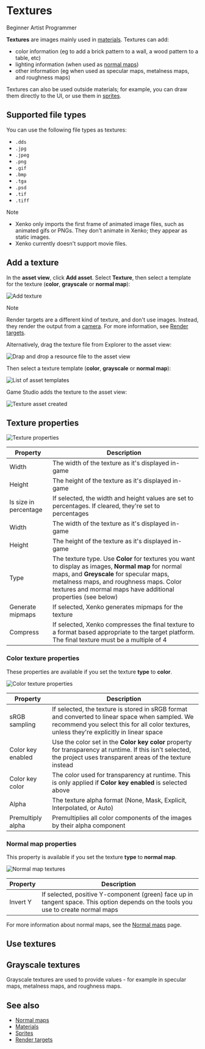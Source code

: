 # Textures

<span class="label label-doc-level">Beginner</span>
<span class="label label-doc-audience">Artist</span>
<span class="label label-doc-audience">Programmer</span>

**Textures** are images mainly used in [materials](materials.md). Textures can add:

* color information (eg to add a brick pattern to a wall, a wood pattern to a table, etc)
* lighting information (when used as [normal maps](normal-maps.md))
* other information (eg when used as specular maps, metalness maps, and roughness maps)

Textures can also be used outside materials; for example, you can draw them directly to the UI, or use them in [sprites](../../sprites/index.md).

## Supported file types

You can use the following file types as textures:

* `.dds` 
* `.jpg` 
* `.jpeg`
* `.png`
* `.gif` 
* `.bmp` 
* `.tga` 
* `.psd` 
* `.tif`
* `.tiff`

> [!Note]
> * Xenko only imports the first frame of animated image files, such as animated gifs or PNGs. They don't animate in Xenko; they appear as static images.
> * Xenko currently doesn't support movie files.

## Add a texture

In the **asset view**, click **Add asset**. Select **Texture**, then select a template for the texture (**color**, **grayscale** or **normal map**):

![Add texture](media/add-texture.png)

> [!Note]
> Render targets are a different kind of texture, and don't use images. Instead, they render the output from a [camera](../cameras.md). For more information, see [Render targets](../graphics-compositor/render-targets.md).

Alternatively, drag the texture file from Explorer to the asset view:

![Drap and drop a resource file to the asset view](../../get-started/media/create-assets-drop-resource.png)

Then select a texture template (**color**, **grayscale** or **normal map**):
   
![List of asset templates](media/create-assets-drag-drop-select-asset-template.png)

Game Studio adds the texture to the asset view:

![Texture asset created](../../get-started/media/create-assets-drag-drop-asset-created.png)

## Texture properties

![Texture properties](media/texture-properties.png)

| Property         | Description
|------------------|---------
| Width            | The width of the texture as it's displayed in-game
| Height           | The height of the texture as it's displayed in-game
| Is size in percentage    | If selected, the width and height values are set to percentages. If cleared, they're set to percentages
| Width            | The width of the texture as it's displayed in-game
| Height           | The height of the texture as it's displayed in-game
| Type             | The texture type. Use **Color** for textures you want to display as images, **Normal map** for normal maps, and **Greyscale** for specular maps, metalness maps, and roughness maps. Color textures and mormal maps have additional properties (see below)
| Generate mipmaps | If selected, Xenko generates mipmaps for the texture
| Compress         | If selected, Xenko compresses the final texture to a format based appropriate to the target platform. The final texture must be a multiple of 4

### Color texture properties

These properties are available if you set the texture **type** to **color**.

![Color texture properties](media/color-texture-properties.png)

| Property | Description
|----------|---------
| sRGB sampling | If selected, the texture is stored in sRGB format and converted to linear space when sampled. We recommend you select this for all color textures, unless they're explicitly in linear space 
| Color key enabled | Use the color set in the **Color key color** property for transparency at runtime. If this isn't selected, the project uses transparent areas of the texture instead
| Color key color | The color used for transparency at runtime. This is only applied if **Color key enabled** is selected above
| Alpha | The texture alpha format (None, Mask, Explicit, Interpolated, or Auto)
| Premultiply alpha |  Premultiplies all color components of the images by their alpha component

### Normal map properties

This property is available if you set the texture **type** to **normal map**.

![Normal map textures](media/normal-map-texture-properties.png)

| Property | Description
|----------|---------
| Invert Y | If selected, positive Y-component (green) face up in tangent space. This option depends on the tools you use to create normal maps

For more information about normal maps, see the [Normal maps](normal-maps.md) page.

## Use textures

## Grayscale textures

Grayscale textures are used to provide values - for example in specular maps, metalness maps, and roughness maps.

## See also

* [Normal maps](normal-maps.md)
* [Materials](../materials/index.md)
* [Sprites](../sprites/index.md)
* [Render targets](../graphics-compositor/render-targets.md)